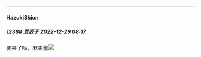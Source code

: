 

*****

####  HazukiShion  
##### 1238#       发表于 2022-12-29 08:17

要来了吗，麻美酱<img src="https://static.saraba1st.com/image/smiley/face2017/075.png" referrerpolicy="no-referrer">

